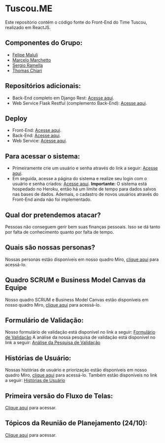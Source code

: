 # Tuscou.ME
Este repositório contém o código fonte do Front-End do Time Tuscou, realizado em ReactJS.

## Componentes do Grupo:
- <a href="https://github.com/FeMCDias">Felipe Maluli</a>
- <a href="https://github.com/marchettomarcelo">Marcelo Marchetto</a>
- <a href="https://github.com/st4pzz">Sergio Ramella</a>
- <a href="https://github.com/thomaschiari">Thomas Chiari</a>

## Repositórios adicionais:
- Back-End completo em Django Rest: <a href="https://github.com/FeMCDias/back-end-transactions-projagil-deploy">Acesse aqui</a>.
- Web Service Flask Restful (complemento Back-End): <a href="https://github.com/thomaschiari/web-service-transactions">Acesse aqui</a>.

## Deploy
- Front-End: <a href="https://tuscou.me/login">Acesse aqui</a>.
- Back-End: <a href="https://projagil-tuscou-django.herokuapp.com/api">Acesse aqui</a>.
- Web Service: <a href="https://projagil-transactions.herokuapp.com/">Acesse aqui</a>.

## Para acessar o sistema:
- Primeiramente crie um usuário e senha através do link a seguir: <a href="https://projagil-tuscou-django.herokuapp.com/api/register">Acesse aqui</a>.
- Em seguida, acesse a página do sistema e realize seu login com o usuário e senha criados: <a href="https://tuscou.me/login">Acesse aqui</a>.
<strong>Importante:</strong> O sistema está hospedado no Heroku, então há um limite de tempo para dados salvos nas bases de dados. Ademais, o cadastro de novos usuários através do Front-End ainda não foi implementado.

## Qual dor pretendemos atacar?
Pessoas não conseguem gerir bem suas finanças pessoais. Isso se dá tanto por falta de conhecimento quanto por falta de tempo.
## Quais são nossas personas?
Nossas personas estão disponíveis em nosso quadro Miro, <a href="https://miro.com/app/board/uXjVPPf_Cn0=/?share_link_id=684503880772">clique aqui</a> para acessá-lo.
## Quadro SCRUM e Business Model Canvas da Equipe
Nosso quadro SCRUM e Business Model Canvas estão disponíveis em nosso quadro Miro, <a href="https://miro.com/app/board/uXjVPPf_Cn0=/?share_link_id=684503880772">clique aqui</a> para acessá-lo.
## Formulário de Validação: 
Nosso formulário de validação está disponível no link a seguir: <a href="https://forms.gle/LFK7nVBeYa9DpUxq6">Formulário de Validação</a>
A análise da nossa pesquisa de validação está disponível no link a seguir: <a href="https://docs.google.com/document/d/1K8RtLohKpCxTfn8mOgRvEnyryXs9KdRl094v5rHykDE/edit?usp=sharing">Análise da Pesquisa de Validação</a>
## Histórias de Usuário:
Nossas histórias de usuário e priorização estão disponíveis em nosso quadro Miro, <a href="https://miro.com/app/board/uXjVPPf_Cn0=/?share_link_id=684503880772">clique aqui</a> para acessá-lo.
Também estão disponíveis no link a seguir: <a href="https://docs.google.com/document/d/1S-5eT1Ek5PoYlLpjB808Q6wl9RJ9M3yQAw1VkiaOBJs/edit?usp=sharing">Histórias de Usuário</a>
## Primeira versão do Fluxo de Telas:
<a href='https://docs.google.com/document/d/1x9E3nC_wd-AsONpyJaAmXbdNkK8P_i4Rsu9hGczP0DY/edit?usp=sharing'>Clique aqui</a> para acessar.
## Tópicos da Reunião de Planejamento (24/10):
<a href='https://docs.google.com/document/d/1Z_befx50Eez1fQansX6c28Fx-10cFPER-Rl9brAjnTo/edit?usp=sharing'>Clique aqui</a> para acessar.